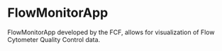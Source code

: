 # FlowMonitorApp
FlowMonitorApp developed by the FCF, allows for visualization of Flow Cytometer Quality Control data. 
